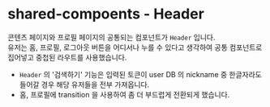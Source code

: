 # shared-compoents - Header

콘텐츠 페이지와 프로필 페이지의 공통되는 컴포넌트가 `Header` 입니다.  
유저는 홈, 프로필, 로그아웃 버튼을 어디서나 누를 수 있다고 생각하여 공통 컴포넌트로 집어넣고 중첩된 라우트를 사용했습니다.

* `Header` 의 '검색하기' 기능은 입력된 토큰이 user DB 의 nickname 중 한글자라도 들어갈 경우 해당 유저들을 전부 가져옵니다.
* 홈, 프로필에 transition 을 사용하여 좀 더 부드럽게 전환되게 했습니다.
   
